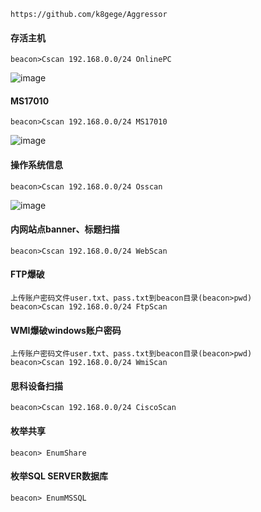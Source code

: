 	https://github.com/k8gege/Aggressor
#### 存活主机
	beacon>Cscan 192.168.0.0/24 OnlinePC
![image](/assets/Pentest_Note/master/img/323.png)
#### MS17010
	beacon>Cscan 192.168.0.0/24 MS17010
![image](/assets/Pentest_Note/master/img/324.png)
#### 操作系统信息
	beacon>Cscan 192.168.0.0/24 Osscan
![image](/assets/Pentest_Note/master/img/325.png)
#### 内网站点banner、标题扫描
	beacon>Cscan 192.168.0.0/24 WebScan
#### FTP爆破
	上传账户密码文件user.txt、pass.txt到beacon目录(beacon>pwd)
	beacon>Cscan 192.168.0.0/24 FtpScan
#### WMI爆破windows账户密码
	上传账户密码文件user.txt、pass.txt到beacon目录(beacon>pwd)
	beacon>Cscan 192.168.0.0/24 WmiScan
#### 思科设备扫描
	beacon>Cscan 192.168.0.0/24 CiscoScan
#### 枚举共享
	beacon> EnumShare
#### 枚举SQL SERVER数据库
	beacon> EnumMSSQL
